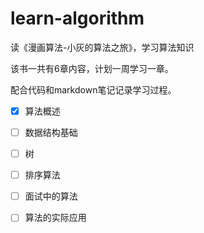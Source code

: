 # learn-algorithm
读《漫画算法-小灰的算法之旅》，学习算法知识

该书一共有6章内容，计划一周学习一章。

配合代码和markdown笔记记录学习过程。

- [x] 算法概述

- [ ] 数据结构基础

- [ ] 树

- [ ] 排序算法

- [ ] 面试中的算法

- [ ] 算法的实际应用